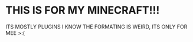 # THIS IS FOR MY MINECRAFT!!!
ITS MOSTLY PLUGINS
I KNOW THE FORMATING IS WEIRD, ITS ONLY FOR MEE >:(
